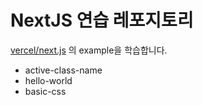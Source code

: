 # NextJS 연습 레포지토리

[vercel/next.js](https://github.com/vercel/next.js/tree/canary/examples) 의 example을 학습합니다.

- active-class-name
- hello-world
- basic-css
